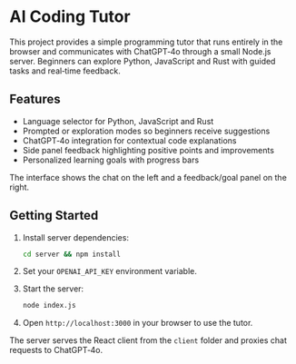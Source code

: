 # AI Coding Tutor

This project provides a simple programming tutor that runs entirely in the browser and communicates with ChatGPT‑4o through a small Node.js server. Beginners can explore Python, JavaScript and Rust with guided tasks and real‑time feedback.

## Features

- Language selector for Python, JavaScript and Rust
- Prompted or exploration modes so beginners receive suggestions
- ChatGPT‑4o integration for contextual code explanations
- Side panel feedback highlighting positive points and improvements
- Personalized learning goals with progress bars

The interface shows the chat on the left and a feedback/goal panel on the right.

## Getting Started

1. Install server dependencies:

   ```bash
   cd server && npm install
   ```

2. Set your `OPENAI_API_KEY` environment variable.
3. Start the server:

   ```bash
   node index.js
   ```

4. Open `http://localhost:3000` in your browser to use the tutor.

The server serves the React client from the `client` folder and proxies chat requests to ChatGPT‑4o.
